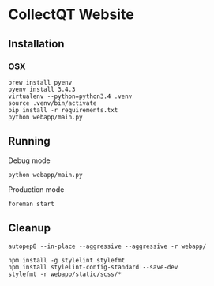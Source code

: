# CollectQT Website

## Installation

### OSX

```
brew install pyenv
pyenv install 3.4.3
virtualenv --python=python3.4 .venv
source .venv/bin/activate
pip install -r requirements.txt
python webapp/main.py
```

## Running

Debug mode

    python webapp/main.py

Production mode

    foreman start

## Cleanup

    autopep8 --in-place --aggressive --aggressive -r webapp/

    npm install -g stylelint stylefmt
    npm install stylelint-config-standard --save-dev
    stylefmt -r webapp/static/scss/*
